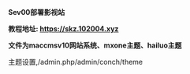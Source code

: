 **Sev00部署影视站**


**教程地址: https://skz.102004.xyz**


**文件为maccmsv10网站系统、mxone主题、hailuo主题**

主题设置,/admin.php/admin/conch/theme
